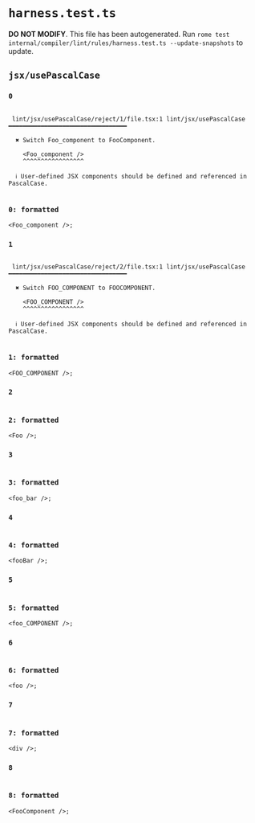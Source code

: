# `harness.test.ts`

**DO NOT MODIFY**. This file has been autogenerated. Run `rome test internal/compiler/lint/rules/harness.test.ts --update-snapshots` to update.

## `jsx/usePascalCase`

### `0`

```

 lint/jsx/usePascalCase/reject/1/file.tsx:1 lint/jsx/usePascalCase ━━━━━━━━━━━━━━━━━━━━━━━━━━━━━━━━━

  ✖ Switch Foo_component to FooComponent.

    <Foo_component />
    ^^^^^^^^^^^^^^^^^

  ℹ User-defined JSX components should be defined and referenced in PascalCase.


```

### `0: formatted`

```tsx
<Foo_component />;

```

### `1`

```

 lint/jsx/usePascalCase/reject/2/file.tsx:1 lint/jsx/usePascalCase ━━━━━━━━━━━━━━━━━━━━━━━━━━━━━━━━━

  ✖ Switch FOO_COMPONENT to FOOCOMPONENT.

    <FOO_COMPONENT />
    ^^^^^^^^^^^^^^^^^

  ℹ User-defined JSX components should be defined and referenced in PascalCase.


```

### `1: formatted`

```tsx
<FOO_COMPONENT />;

```

### `2`

```

```

### `2: formatted`

```tsx
<Foo />;

```

### `3`

```

```

### `3: formatted`

```tsx
<foo_bar />;

```

### `4`

```

```

### `4: formatted`

```tsx
<fooBar />;

```

### `5`

```

```

### `5: formatted`

```tsx
<foo_COMPONENT />;

```

### `6`

```

```

### `6: formatted`

```tsx
<foo />;

```

### `7`

```

```

### `7: formatted`

```tsx
<div />;

```

### `8`

```

```

### `8: formatted`

```tsx
<FooComponent />;

```
